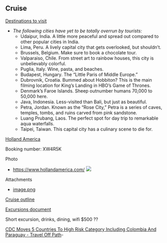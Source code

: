 ## Cruise

[Destinations to visit](https://lifehacker.com/the-most-overrated-tourist-destinations-and-where-to-g-1848911182)

- *The following cities have yet to be totally overrun by tourists:*
   - Udaipur, India. A little more peaceful and spread out compared to other popular cities in India.
   - Lima, Peru. A lively capital city that gets overlooked, but shouldn’t.
   - Brussels, Belgium. Make sure to book a chocolate tour.
   - Valparaiso, Chile. From street art to rainbow houses, this city is unbelievably colorful.
   - Puglia, Italy. Wine, pasta, and beaches.
   - Budapest, Hungary. The “Little Paris of Middle Europe.”
   - Dubrovnik, Croatia. Bummed about Hobbiton? This is the main filming location for King’s Landing in HBO’s Game of Thrones.
   - Denmark’s Faroe Islands. Sheep outnumber humans 70,000 to 50,000 here.
   - Java, Indonesia. Less-visited than Bali, but just as beautiful.
   - Petra, Jordan. Known as the “Rose City,” Petra is a series of caves, temples, tombs, and ruins carved from pink sandstone.
   - Luang Prubang, Laos. The perfect spot for day trip to remarkable aqua waterfalls.
   - Taipei, Taiwan. This capital city has a culinary scene to die for.

[Holland America](https://www.hollandamerica.com/en_US/log-in/sso-log-in.html)

Booking number:  XW4R5K

Photo

- https://www.hollandamerica.com/
![](https://checkvist-prod-uploads.s3.eu-west-1.amazonaws.com/u/haObyceuZYhLqy/e9c3f197480bba011ce54cabc383e9280ad2eabc/preview/image.png?X-Amz-Expires=3600&X-Amz-Date=20221118T114840Z&X-Amz-Algorithm=AWS4-HMAC-SHA256&X-Amz-Credential=AKIAIPQDSU45IS7DDLBA%2F20221118%2Feu-west-1%2Fs3%2Faws4_request&X-Amz-SignedHeaders=host&X-Amz-Signature=1ad84f58c22cb65749a75ac88871610e8a979c93213d7ee360351abc65c57dc0)

Attachments
- [image.png](https://checkvist-prod-uploads.s3.eu-west-1.amazonaws.com/u/haObyceuZYhLqy/e9c3f197480bba011ce54cabc383e9280ad2eabc/original/image.png?X-Amz-Expires=3600&X-Amz-Date=20221118T114840Z&X-Amz-Algorithm=AWS4-HMAC-SHA256&X-Amz-Credential=AKIAIPQDSU45IS7DDLBA%2F20221118%2Feu-west-1%2Fs3%2Faws4_request&X-Amz-SignedHeaders=host&X-Amz-Signature=508870121a80a5674e5c051e85cbafa6ae83483e805e5d88b97325a27d51845f)


[Cruise outline](https://docs.google.com/document/d/1MR5ypD-X1FZC_bI7JOpJB85ovV_UazDmKFAiHmND4oI/edit?usp=sharing)

[Excursions document](https://docs.google.com/document/d/1nFDHeXl7yz4jrh1h06qkIQ6M4fot26FClA4grBak_14/edit?usp=sharing)

Short excursion, drinks, dining, wifi $500 ??

[CDC Moves 5 Countries To High Risk Category Including Colombia And Paraguay - Travel Off Path](https://www.traveloffpath.com/cdc-moves-5-countries-to-high-risk-category-including-colombia-and-paraguay/)-
